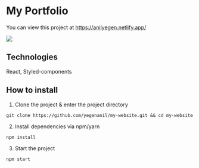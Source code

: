 # My Portfolio 

You can view this project at https://anilyegen.netlify.app/

<img src="https://user-images.githubusercontent.com/60621490/167270924-43b394d0-d749-4b22-8408-db07c7e5c590.PNG" />

## Technologies

React, Styled-components

## How to install

1. Clone the project & enter the project directory
```
git clone https://github.com/yegenanil/my-website.git && cd my-website
```
2. Install dependencies via npm/yarn
```
npm install
```
3. Start the project
```
npm start
```
